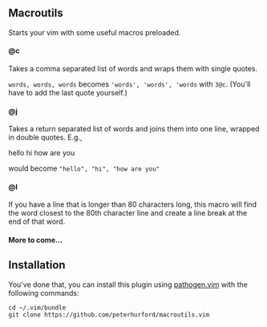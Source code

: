 ## Macroutils

Starts your vim with some useful macros preloaded.


#### @c

Takes a comma separated list of words and wraps them with single quotes.

`words, words, words` becomes `'words', 'words', 'words` with `3@c`.  (You'll have to add the last quote yourself.)


#### @j

Takes a return separated list of words and joins them into one line, wrapped in double quotes.  E.g.,

hello
hi
how are you

would become `"hello", "hi", "how are you"`


#### @l

If you have a line that is longer than 80 characters long, this macro will find the word closest to the 80th character line and create a line break at the end of that word.


#### More to come...


## Installation

You've done that, you can install this plugin using [pathogen.vim](https://github.com/tpope/vim-pathogen) with the following commands:

```
cd ~/.vim/bundle
git clone https://github.com/peterhurford/macroutils.vim
```
